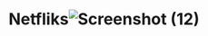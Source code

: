 # Netfliks![Screenshot (12)](https://user-images.githubusercontent.com/99821143/217858435-9bf2b416-66ee-45d5-93f2-9c496b82c712.png)
